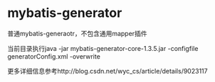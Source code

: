 # mybatis-generator
普通mybatis-generaotr，不包含通用mapper插件

当前目录执行java -jar mybatis-generator-core-1.3.5.jar -configfile generatorConfig.xml -overwrite

更多详细信息参考http://blog.csdn.net/wyc_cs/article/details/9023117
